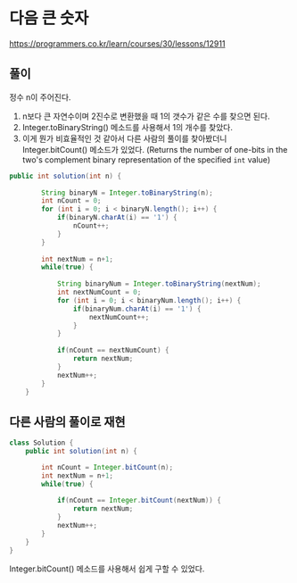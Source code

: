 # 다음 큰 숫자

https://programmers.co.kr/learn/courses/30/lessons/12911

## 풀이

정수 n이 주어진다.

1. n보다 큰 자연수이며 2진수로 변환했을 때 1의 갯수가 같은 수를 찾으면 된다.
2. Integer.toBinaryString() 메소드를 사용해서 1의 개수를 찾았다.
3. 이게 뭔가 비효율적인 것 같아서 다른 사람의 풀이를 찾아봤더니 Integer.bitCount() 메소드가 있었다. (Returns the number of one-bits in the two's complement binary representation of the specified `int` value)

```java
public int solution(int n) {
		
        String binaryN = Integer.toBinaryString(n);
        int nCount = 0;
        for (int i = 0; i < binaryN.length(); i++) {
			if(binaryN.charAt(i) == '1') {
				nCount++;
			}
		}
        
        int nextNum = n+1;
        while(true) {
        	
        	String binaryNum = Integer.toBinaryString(nextNum);
            int nextNumCount = 0;
            for (int i = 0; i < binaryNum.length(); i++) {
    			if(binaryNum.charAt(i) == '1') {
    				nextNumCount++;
    			}
    		}
            
            if(nCount == nextNumCount) {
            	return nextNum;
            }
            nextNum++;
        }
    }
```

## 다른 사람의 풀이로 재현

```java
class Solution {
    public int solution(int n) {

		int nCount = Integer.bitCount(n);
        int nextNum = n+1;
        while(true) {
        	
            if(nCount == Integer.bitCount(nextNum)) {
            	return nextNum;
            }
            nextNum++;
        }
    }
}
```

 Integer.bitCount() 메소드를 사용해서 쉽게 구할 수 있었다.